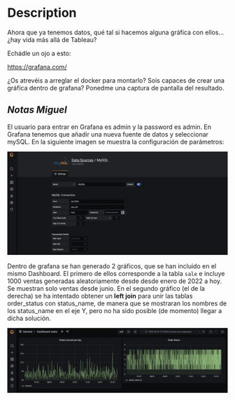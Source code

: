 # Description

Ahora que ya tenemos datos, qué tal si hacemos alguna gráfica con ellos... ¿hay vida más allá de Tableau? 

Echádle un ojo a esto:

https://grafana.com/

¿Os atrevéis a arreglar el docker para montarlo? Sois capaces de crear una gráfica dentro de grafana? Ponedme una captura de pantalla del resultado.


## _Notas Miguel_

El usuario para entrar en Grafana es admin y la password es admin. En Grafana tenemos que añadir una nueva fuente de datos y seleccionar mySQL. En la siguiente imagen se muestra la configuración de parámetros:

<p align="center">
<img src=".images/conf_grafana_mysql.png" width = 600px>
</p>

Dentro de grafana se han generado 2 gráficos, que se han incluido en el mismo Dashboard. El primero de ellos corresponde a la tabla ```sale``` e incluye 1000  ventas generadas aleatoriamente desde desde enero de 2022 a hoy. Se muestran solo ventas desde junio. En el segundo gráfico (el de la derecha) se ha intentado obtener un **left join** para unir las tablas order_status con status_name, de manera que se mostraran los nombres de los status_name en el eje Y, pero no ha sido posible (de momento) llegar a dicha solución.

<p align="center">
<img src=".images/graf.png" width = 600px>
</p>